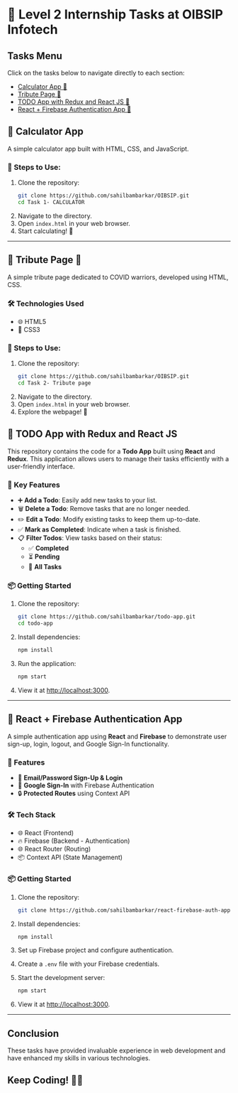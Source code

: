 
# 🌟 Level 2 Internship Tasks at OIBSIP Infotech

## Tasks Menu

Click on the tasks below to navigate directly to each section:

- [Calculator App 🧮](https://github.com/sahilbambarkar/OIBSIP/tree/main/Level%202/Task%201-%20CALCULATOR) <br>
- [Tribute Page 💐](https://github.com/sahilbambarkar/OIBSIP/tree/main/Level%202/Task%202-%20Tribute%20page) <br>
- [TODO App with Redux and React JS 📝](https://github.com/sahilbambarkar/OIBSIP/tree/main/Level%202/Task%203-%20React-Redux-Todo-App)<br>
- [React + Firebase Authentication App 🔐](https://github.com/sahilbambarkar/OIBSIP/tree/main/Level%202/Task%204-%20React_Firebase_Auth)<br>


## 🧮 Calculator App

A simple calculator app built with HTML, CSS, and JavaScript.

### 🎯 Steps to Use:
1. Clone the repository:
   ```bash
   git clone https://github.com/sahilbambarkar/OIBSIP.git
   cd Task 1- CALCULATOR

   ```
2. Navigate to the directory.
3. Open `index.html` in your web browser.
4. Start calculating! 🎉

---



## 🌸 Tribute Page 💐

A simple tribute page dedicated to COVID warriors, developed using HTML, CSS.

### 🛠️ Technologies Used
- 🌐 HTML5
- 🎨 CSS3

### 🎯 Steps to Use:
1. Clone the repository:
   ```bash
   git clone https://github.com/sahilbambarkar/OIBSIP.git
   cd Task 2- Tribute page
   ```
2. Navigate to the directory.
3. Open `index.html` in your web browser.
4. Explore the webpage! 👀



## 📝 TODO App with Redux and React JS

This repository contains the code for a **Todo App** built using **React** and **Redux**. This application allows users to manage their tasks efficiently with a user-friendly interface.

### 🎯 Key Features
- ➕ **Add a Todo**: Easily add new tasks to your list.
- 🗑️ **Delete a Todo**: Remove tasks that are no longer needed.
- ✏️ **Edit a Todo**: Modify existing tasks to keep them up-to-date.
- ✅ **Mark as Completed**: Indicate when a task is finished.
- 📋 **Filter Todos**: View tasks based on their status:
  - ✅ **Completed**
  - ⏳ **Pending**
  - 📜 **All Tasks**

### 📦 Getting Started
1. Clone the repository:
   ```bash
   git clone https://github.com/sahilbambarkar/todo-app.git
   cd todo-app
   ```
2. Install dependencies:
   ```bash
   npm install
   ```
3. Run the application:
   ```bash
   npm start
   ```
4. View it at [http://localhost:3000](http://localhost:3000).


---

## 🔐 React + Firebase Authentication App

A simple authentication app using **React** and **Firebase** to demonstrate user sign-up, login, logout, and Google Sign-In functionality.

### 🎯 Features
- 📧 **Email/Password Sign-Up & Login**
- 🔑 **Google Sign-In** with Firebase Authentication
- 🔒 **Protected Routes** using Context API

### 🛠️ Tech Stack
- 🌐 React (Frontend)
- 🔥 Firebase (Backend - Authentication)
- 🌐 React Router (Routing)
- 📦 Context API (State Management)

### 📦 Getting Started
1. Clone the repository:
   ```bash
   git clone https://github.com/sahilbambarkar/react-firebase-auth-app.git
   ```
2. Install dependencies:
   ```bash
   npm install
   ```
3. Set up Firebase project and configure authentication.
4. Create a `.env` file with your Firebase credentials.
5. Start the development server:
   ```bash
   npm start
   ```

6. View it at [http://localhost:3000](http://localhost:3000).
---

## Conclusion

These tasks have provided invaluable experience in web development and have enhanced my skills in various technologies. 



## Keep Coding! 💪✨



